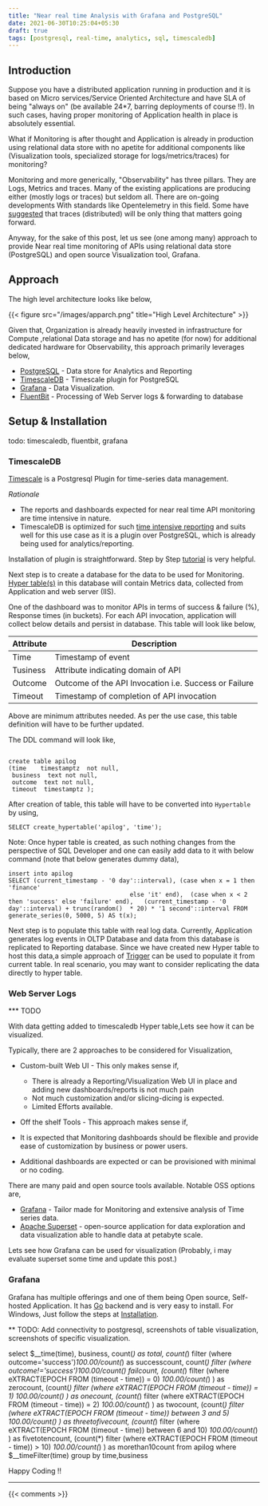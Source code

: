 ```yaml
---
title: "Near real time Analysis with Grafana and PostgreSQL"
date: 2021-06-30T10:25:04+05:30
draft: true
tags: [postgresql, real-time, analytics, sql, timescaledb]
---
```


## Introduction 

Suppose you have a distributed application running in production and it is based on Micro services/Service Oriented Architecture and have SLA of being "always on" (be available 24*7, barring deployments of course !!). In such cases, having proper monitoring of Application health in place is absolutely essential.

What if Monitoring is after thought and Application is already in production using relational data store with no apetite for additional components like (Visualization tools, specialized storage for logs/metrics/traces) for monitoring? 

Monitoring and more generically,  "Observability" has three pillars. They are  Logs, Metrics and traces. Many of the existing applications are producing either (mostly logs or traces) but seldom all. There are on-going developments With standards like Opentelemetry in this field.  Some have [suggested](https://logz.io/blog/opentracing-opencensus-opentelemetry-what-is-distributed-tracing/) that traces (distributed) will be only thing that matters going forward. 

Anyway, for the sake of this post, let us see (one among many) approach to provide Near real time monitoring of APIs using relational data store (PostgreSQL) and open source Visualization tool, Grafana.

## Approach 

The high level architecture looks like below, 

{{< figure src="/images/apparch.png" title="High Level Architecture" >}}

Given that, Organization is already heavily invested in infrastructure for Compute ,relational Data storage  and has no apetite (for now) for additional dedicated hardware for Observability, this approach primarily leverages below, 
 
* [PostgreSQL](https://www.postgresql.org) - Data store for Analytics and Reporting 
* [TimescaleDB](https://www.timescale.com) - Timescale plugin for PostgreSQL 
* [Grafana](https://grafana.com/oss/) - Data Visualization.
* [FluentBit](https://fluentbit.io/) - Processing of Web Server logs & forwarding to database

## Setup & Installation
todo:  timescaledb, fluentbit, grafana

### TimescaleDB

[Timescale](https://www.timescale.com) is a Postgresql Plugin for time-series data management.

*Rationale*

-  The reports and dashboards expected for near real time API monitoring are time intensive in nature. 
- TimescaleDB is optimized for such [time intensive reporting](http://softwareengineeringdaily.com/wp-content/uploads/2021/06/SED1289-Mike-Freedman.pdf) and suits well for this use case as it is a plugin over PostgreSQL, which is already being used for analytics/reporting. 

Installation of plugin is straightforward. Step by Step [tutorial](https://docs.timescale.com/timescaledb/latest/how-to-guides/install-timescaledb/self-hosted/rhel-centos/installation-yum/#yum-installation) is very helpful.

Next step is to create a database for the data to be used for Monitoring. [Hyper table(s)](https://docs.timescale.com/timescaledb/latest/overview/core-concepts/hypertables-and-chunks/) in this database will contain Metrics data, collected from Application and web server (IIS). 

One of the dashboard was to monitor APIs in terms of success & failure (%), Response times (in buckets). For each API invocation, application will collect below details and persist in database. This table will look like below,

| Attribute | Description       |
|-----------|-------------------|
|  Time     | Timestamp of event |
|  Tusiness | Attribute indicating domain of API  |
|  Outcome  | Outcome of the API Invocation i.e. Success or Failure | 
|  Timeout  | Timestamp of completion of API invocation |

Above are minimum attributes needed. As per the use case, this table definition will have to be further updated.

The DDL command will look like,

```

create table apilog
(time    timestamptz  not null,
 business  text not null,
 outcome  text not null,
 timeout  timestamptz );

```

After creation of table, this table will have to be converted into `Hypertable` by using, 

`SELECT create_hypertable('apilog', 'time');`

Note: Once hyper table is created, as such nothing changes from the perspective of SQL Developer and one can easily add data to it with below command (note that below generates dummy data),

```
insert into apilog
SELECT (current_timestamp - '0 day'::interval), (case when x = 1 then 'finance' 
                                  else 'it' end),  (case when x < 2 then 'success' else 'failure' end),   (current_timestamp - '0 day'::interval) + trunc(random()  * 20) * '1 second'::interval FROM generate_series(0, 5000, 5) AS t(x);

```

Next step is to populate this table with real log data. Currently, Application generates log events in OLTP Database and data from this database is replicated to Reporting database. Since we have created new Hyper table to host this data,a simple approach of [Trigger](https://www.postgresql.org/docs/13/sql-createtrigger.html) can be used to populate it from current table. In real scenario, you may want to consider replicating the data directly to hyper table. 

### Web Server Logs 

*** TODO 


With data getting added to timescaledb Hyper table,Lets see how it can be visualized.

Typically, there are 2 approaches to be considered for Visualization, 

- Custom-built Web UI - This only makes sense if, 
  - There is already a Reporting/Visualization Web UI in place and adding new dashboards/reports is not much pain 
  - Not much customization and/or slicing-dicing is expected.
  - Limited Efforts available.

- Off the shelf Tools - This approach makes sense if, 
 - It is expected that Monitoring dashboards should be flexible and provide ease of customization by business or power users. 
 - Additional dashboards are expected or can be provisioned with minimal or no coding. 

  There are many paid and open source tools available. Notable OSS options are,

  - [Grafana](https://grafana.com/oss/) - Tailor made for Monitoring and extensive analysis of Time series data. 
  - [Apache Superset](https://superset.apache.org/) - open-source application for data exploration and data visualization able to handle data at petabyte scale.

Lets see how Grafana can be used for visualization (Probably, i may evaluate superset some time and update this post.)

### Grafana 

Grafana has multiple offerings and one of them being Open source, Self-hosted Application. It has [Go](https://golang.org) backend and is very easy to install. For Windows, Just follow the steps at [Installation](https://grafana.com/docs/grafana/latest/installation/windows/).

** TODO: Add connectivity to postgresql, screenshots of table visualization, screenshots of specific visualization. 




select  $__time(time), business,
    count(*) as total, 
    count(*) filter (where outcome='success')*100.00/count(*)  as successcount,
    count(*) filter (where outcome!='success')*100.00/count(*)  failcount,
    (count(*) filter (where eXTRACT(EPOCH FROM (timeout - time)) = 0) *100.00/count(*) ) as zerocount, 
    (count(*) filter (where eXTRACT(EPOCH FROM (timeout - time)) = 1) *100.00/count(*) ) as onecount, 
    (count(*) filter (where eXTRACT(EPOCH FROM (timeout - time)) = 2) *100.00/count(*) ) as twocount, 
    (count(*) filter (where eXTRACT(EPOCH FROM (timeout - time)) between 3 and 5) *100.00/count(*) ) as threetofivecount, 
    (count(*) filter (where eXTRACT(EPOCH FROM (timeout - time)) between 6 and 10) *100.00/count(*) ) as fivetotencount, 
    (count(*) filter (where eXTRACT(EPOCH FROM (timeout - time)) > 10) *100.00/count(*) ) as morethan10count
    from apilog 
    where $__timeFilter(time)
    group by time,business




Happy Coding !!

---

{{< comments >}}